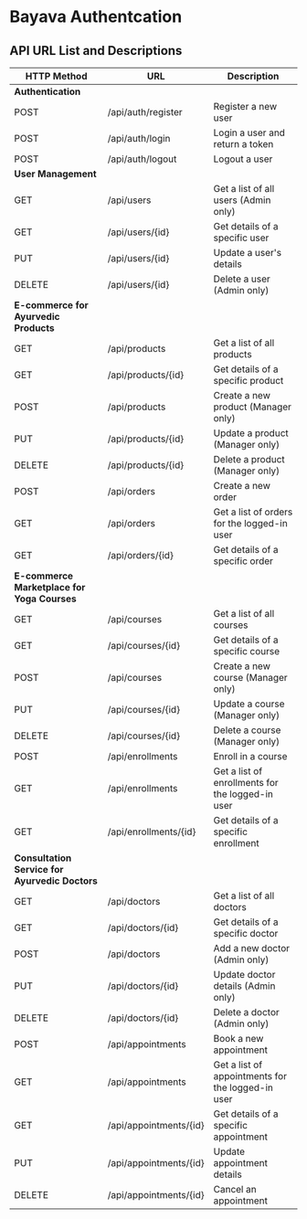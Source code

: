 # Bayava Authentcation

<!-- ## Entity Relationship Diagram (ERD) in Mermaid -->

<!-- ```mermaid
erDiagram
    USERS {
        int id PK
        string username
        string password_hash
        string email
        string role
    }

    PRODUCTS {
        int id PK
        string name
        string description
        float price
        int stock
    }

    ORDERS {
        int id PK
        int user_id FK
        datetime order_date
        float total_amount
    }

    ORDER_ITEMS {
        int id PK
        int order_id FK
        int product_id FK
        int quantity
        float price
    }

    COURSES {
        int id PK
        string title
        string description
        string content_type
        string content_url
    }

    ENROLLMENTS {
        int id PK
        int user_id FK
        int course_id FK
        datetime enrollment_date
    }

    DOCTORS {
        int id PK
        string name
        string specialty
        string bio
        string contact_info
    }

    APPOINTMENTS {
        int id PK
        int user_id FK
        int doctor_id FK
        datetime appointment_date
        string status
        string zoom_link
    }

    USERS ||--o{ ORDERS: places
    ORDERS ||--|{ ORDER_ITEMS: contains
    PRODUCTS ||--o{ ORDER_ITEMS: included_in
    USERS ||--o{ ENROLLMENTS: enrolls_in
    COURSES ||--o{ ENROLLMENTS: contains
    USERS ||--o{ APPOINTMENTS: books
    DOCTORS ||--o{ APPOINTMENTS: has
``` -->

## API URL List and Descriptions

| HTTP Method | URL | Description |
|-------------|-----|-------------|
| **Authentication** | | |
| POST | /api/auth/register | Register a new user |
| POST | /api/auth/login | Login a user and return a token |
| POST | /api/auth/logout | Logout a user |
| **User Management** | | |
| GET | /api/users | Get a list of all users (Admin only) |
| GET | /api/users/{id} | Get details of a specific user |
| PUT | /api/users/{id} | Update a user's details |
| DELETE | /api/users/{id} | Delete a user (Admin only) |
| **E-commerce for Ayurvedic Products** | | |
| GET | /api/products | Get a list of all products |
| GET | /api/products/{id} | Get details of a specific product |
| POST | /api/products | Create a new product (Manager only) |
| PUT | /api/products/{id} | Update a product (Manager only) |
| DELETE | /api/products/{id} | Delete a product (Manager only) |
| POST | /api/orders | Create a new order |
| GET | /api/orders | Get a list of orders for the logged-in user |
| GET | /api/orders/{id} | Get details of a specific order |
| **E-commerce Marketplace for Yoga Courses** | | |
| GET | /api/courses | Get a list of all courses |
| GET | /api/courses/{id} | Get details of a specific course |
| POST | /api/courses | Create a new course (Manager only) |
| PUT | /api/courses/{id} | Update a course (Manager only) |
| DELETE | /api/courses/{id} | Delete a course (Manager only) |
| POST | /api/enrollments | Enroll in a course |
| GET | /api/enrollments | Get a list of enrollments for the logged-in user |
| GET | /api/enrollments/{id} | Get details of a specific enrollment |
| **Consultation Service for Ayurvedic Doctors** | | |
| GET | /api/doctors | Get a list of all doctors |
| GET | /api/doctors/{id} | Get details of a specific doctor |
| POST | /api/doctors | Add a new doctor (Admin only) |
| PUT | /api/doctors/{id} | Update doctor details (Admin only) |
| DELETE | /api/doctors/{id} | Delete a doctor (Admin only) |
| POST | /api/appointments | Book a new appointment |
| GET | /api/appointments | Get a list of appointments for the logged-in user |
| GET | /api/appointments/{id} | Get details of a specific appointment |
| PUT | /api/appointments/{id} | Update appointment details |
| DELETE | /api/appointments/{id} | Cancel an appointment |
